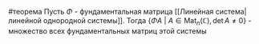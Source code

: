 #теорема 
Пусть $\Phi$ - фундаментальная матрица [[Линейная система|линейной однородной системы]]. Тогда $\{\Phi A \ | \ A \in \operatorname{Mat}_n(\mathbb{C}), \det A \neq 0\}$ - множество всех фундаментальных матриц этой системы